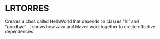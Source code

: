 LRTORRES
========

Creates a class called HelloWorld that depends on classes "hi" and "goodbye".  It shows how Java and Maven work together to create effective dependencies.
